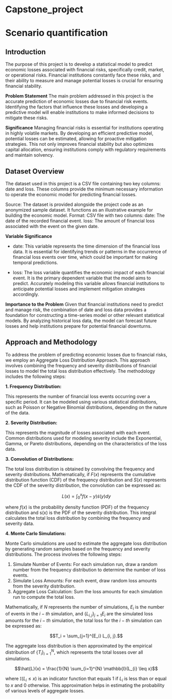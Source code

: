 # Capstone_project
# Scenario quantification

## Introduction
The purpose of this project is to develop a statistical model to predict economic losses associated with financial risks, specifically credit, market, or operational risks. Financial institutions constantly face these risks, and their ability to measure and manage potential losses is crucial for ensuring financial stability.

**Problem Statement**
The main problem addressed in this project is the accurate prediction of economic losses due to financial risk events. Identifying the factors that influence these losses and developing a predictive model will enable institutions to make informed decisions to mitigate these risks.

**Significance**
Managing financial risks is essential for institutions operating in highly volatile markets. By developing an efficient predictive model, potential losses can be estimated, allowing for proactive mitigation strategies. This not only improves financial stability but also optimizes capital allocation, ensuring institutions comply with regulatory requirements and maintain solvency.

## Dataset Overview
The dataset used in this project is a CSV file containing two key columns: date and loss. These columns provide the minimum necessary information to operate the economic model for predicting financial losses.

Source: The dataset is provided alongside the project code as an anonymized sample dataset. It functions as an illustrative example for building the economic model.
Format: CSV file with two columns:
date: The date of the recorded financial event.
loss: The amount of financial loss associated with the event on the given date.

**Variable Significance**
* date: This variable represents the time dimension of the financial loss data. It is essential for identifying trends or patterns in the occurrence of financial loss events over time, which could be important for making temporal predictions.

* loss: The loss variable quantifies the economic impact of each financial event. It is the primary dependent variable that the model aims to predict. Accurately modeling this variable allows financial institutions to anticipate potential losses and implement mitigation strategies accordingly.

**Importance to the Problem**
Given that financial institutions need to predict and manage risk, the combination of date and loss data provides a foundation for constructing a time-series model or other relevant statistical models. By analyzing historical loss data, the model can forecast future losses and help institutions prepare for potential financial downturns.

## Approach and Methodology
To address the problem of predicting economic losses due to financial risks, we employ an Aggregate Loss Distribution Approach. This approach involves combining the frequency and severity distributions of financial losses to model the total loss distribution effectively. The methodology includes the following steps:

**1. Frequency Distribution:**

This represents the number of financial loss events occurring over a specific period. It can be modeled using various statistical distributions, such as Poisson or Negative Binomial distributions, depending on the nature of the data.

**2. Severity Distribution:**

This represents the magnitude of losses associated with each event. Common distributions used for modeling severity include the Exponential, Gamma, or Pareto distributions, depending on the characteristics of the loss data.

**3. Convolution of Distributions:**

The total loss distribution is obtained by convolving the frequency and severity distributions. Mathematically, if $F(x)$ represents the cumulative distribution function (CDF) of the frequency distribution and $S(x)$ represents the CDF of the severity distribution, the convolution can be expressed as:

$$L(x) = \int_{0}^{x} f(x - y) \dot s(y) dy$$

where $f(x)$ is the probability density function (PDF) of the frequency distribution and s(x) is the PDF of the severity distribution. This integral calculates the total loss distribution by combining the frequency and severity data.

**4. Monte Carlo Simulations:**

Monte Carlo simulations are used to estimate the aggregate loss distribution by generating random samples based on the frequency and severity distributions. The process involves the following steps:

1. Simulate Number of Events: For each simulation run, draw a random number from the frequency distribution to determine the number of loss events.
2. Simulate Loss Amounts: For each event, draw random loss amounts from the severity distribution.
3. Aggregate Loss Calculation: Sum the loss amounts for each simulation run to compute the total loss.
   
Mathematically, if $N$ represents the number of simulations, $E_{i}$ is the number of events in the $i-th$ simulation, and $\lbrace L_{i, j} \rbrace_{j=1}{E_i}$ are the simulated loss amounts for the $i-th$ simulation, the total loss for the $i-th$ simulation can be expressed as:

$$T_i = \sum_{j=1}^{E_i} L_{i, j}.$$

The aggregate loss distribution is then approximated by the empirical distribution of $\lbrace T_i \rbrace_{i=1}^{N}$, which represents the total losses over all simulations.

$$\hat{L}(x) = \frac{1}{N} \sum_{i=1}^{N} \mathbb{I}(L_{i} \leq x)$$

where $\mathbb{I}(L_{i} \leq x)$ is an indicator function that equals $1$ if $L_i$ is less than or equal to $x$ and $0$ otherwise. This approximation helps in estimating the probability of various levels of aggregate losses.
